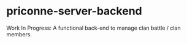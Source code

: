 # priconne-server-backend

Work In Progress: A functional back-end to manage clan battle / clan members.
